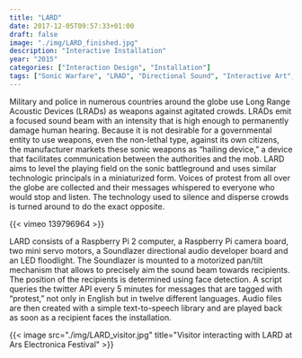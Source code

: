 ```yaml
---
title: "LARD"
date: 2017-12-05T09:57:33+01:00
draft: false
image: "./img/LARD_finished.jpg"
description: "Interactive Installation"
year: "2015"
categories: ["Interaction Design", "Installation"]
tags: ["Sonic Warfare", "LRAD", "Directional Sound", "Interactive Art", "Interface Cultures", Protest", "Ars Electronica", "Python", "Raspberry Pi", "OpenCV"]
---
```

Military and police in numerous countries around the globe use Long Range Acoustic Devices (LRADs) 
as weapons against agitated crowds. LRADs emit a focused sound beam with an intensity that is high 
enough to permanently damage human hearing. Because it is not desirable for a governmental entity to 
use weapons, even the non-lethal type, against its own citizens, the manufacturer markets these sonic 
weapons as “hailing device,” a device that facilitates communication between the authorities and the mob.
LARD aims to level the playing field on the sonic battleground and uses similar technologic principals 
in a miniaturized form. Voices of protest from all over the globe are collected and their messages 
whispered to everyone who would stop and listen. The technology used to silence and disperse 
crowds is turned around to do the exact opposite.

{{< vimeo 139796964 >}}

LARD consists of a Raspberry Pi 2 computer, a Raspberry Pi camera board, two mini servo motors, 
a Soundlazer directional audio developer board and an LED floodlight. The Soundlazer is mounted to 
a motorized pan/tilt mechanism that allows to precisely aim the sound beam towards recipients. 
The position of the recipients is determined using face detection. A script queries the twitter API 
every 5 minutes for messages that are tagged with “protest,” not only in English but in twelve different 
languages. Audio files are then created with a simple text-to-speech library and are played back as 
soon as a recipient faces the installation.

{{< image src="./img/LARD_visitor.jpg" title="Visitor interacting with LARD at Ars Electronica Festival" >}}

